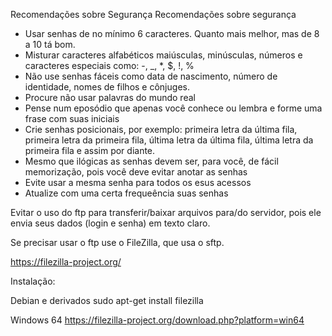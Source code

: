 Recomendações sobre Segurança
Recomendações sobre segurança
- Usar senhas de no mínimo 6 caracteres. Quanto mais melhor, mas de 8 a 10 tá bom.
- Misturar caracteres alfabéticos maiúsculas, minúsculas, números e caracteres especiais como:
-, _, *, $, !, %
- Não use senhas fáceis como data de nascimento, número de identidade, nomes de filhos e cônjuges.
- Procure não usar palavras do mundo real
- Pense num eposódio que apenas você conhece ou lembra e forme uma frase com suas iniciais
- Crie senhas posicionais, por exemplo: primeira letra da última fila, primeira letra da primeira fila, última letra da última fila, última letra da primeira fila e assim por diante.
- Mesmo que ilógicas as senhas devem ser, para você, de fácil memorização, pois você deve evitar anotar as senhas
- Evite usar a mesma senha para todos os esus acessos
- Atualize com uma certa frequeência suas senhas


Evitar o uso do ftp para transferir/baixar arquivos para/do servidor, pois ele envia seus dados (login e senha) em texto claro.

Se precisar usar o ftp use o FileZilla, que usa o sftp.

https://filezilla-project.org/

Instalação:

Debian e derivados
sudo apt-get install filezilla

Windows 64
https://filezilla-project.org/download.php?platform=win64
